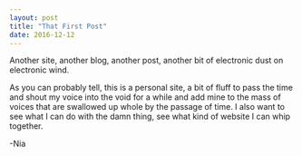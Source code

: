 ```yaml
---
layout: post
title: "That First Post"
date: 2016-12-12
---
```


Another site, another blog, another post, another bit of electronic dust on electronic wind.

As you can probably tell, this is a personal site, a bit of fluff to pass the time and shout my voice into the void for a while and add mine to the mass of voices that are swallowed up whole by the passage of time. I also want to see what I can do with the damn thing, see what kind of website I can whip together.

-Nia